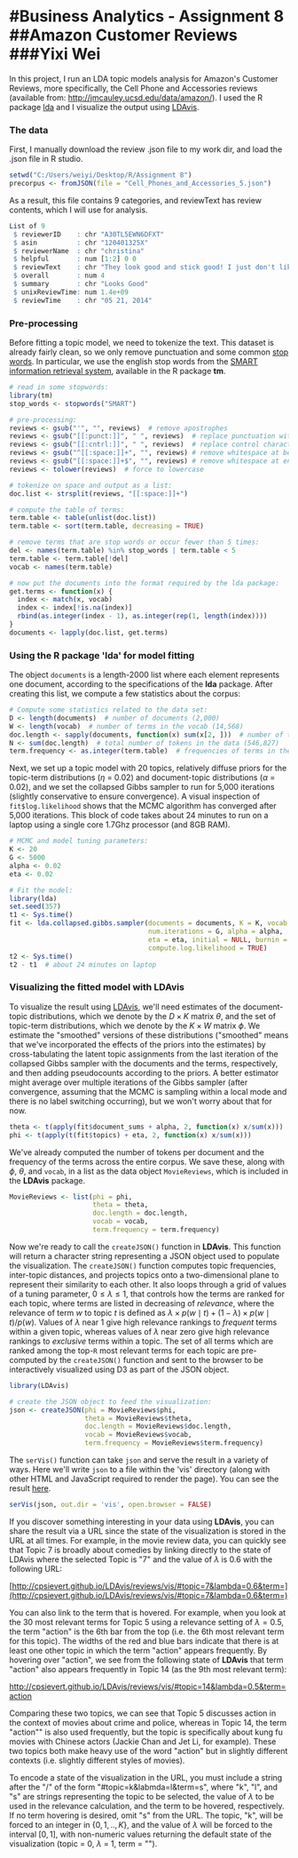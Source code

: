 
#Business Analytics - Assignment 8
##Amazon Customer Reviews
###Yixi Wei
========================================================

In this project, I run an LDA topic models analysis for Amazon's Customer Reviews, more specifically, the Cell Phone and Accessories reviews (available from: http://jmcauley.ucsd.edu/data/amazon/). I used the R package [lda](http://cran.r-project.org/web/packages/lda/) and I visualize the output using [LDAvis](https://github.com/cpsievert/LDAvis).

### The data

First, I manually download the review .json file to my work dir, and load the .json file in R studio.

```r
setwd("C:/Users/weiyi/Desktop/R/Assignment 8")
precorpus <- fromJSON(file = "Cell_Phones_and_Accessories_5.json")
```

As a result, this file contains 9 categories, and reviewText has review contents, which I will use for analysis.
```r
List of 9
 $ reviewerID    : chr "A30TL5EWN6DFXT"
 $ asin          : chr "120401325X"
 $ reviewerName  : chr "christina"
 $ helpful       : num [1:2] 0 0
 $ reviewText    : chr "They look good and stick good! I just don't like the rounded shape because I was always bumping it and Siri kept popping up and"| __truncated__
 $ overall       : num 4
 $ summary       : chr "Looks Good"
 $ unixReviewTime: num 1.4e+09
 $ reviewTime    : chr "05 21, 2014"
```

### Pre-processing

Before fitting a topic model, we need to tokenize the text. This dataset is already fairly clean, so we only remove punctuation and some common [stop words](http://en.wikipedia.org/wiki/Stop_words). In particular, we use the english stop words from the [SMART information retrieval system](http://en.wikipedia.org/wiki/SMART_Information_Retrieval_System), available in the R package **tm**.


```r
# read in some stopwords:
library(tm)
stop_words <- stopwords("SMART")

# pre-processing:
reviews <- gsub("'", "", reviews)  # remove apostrophes
reviews <- gsub("[[:punct:]]", " ", reviews)  # replace punctuation with space
reviews <- gsub("[[:cntrl:]]", " ", reviews)  # replace control characters with space
reviews <- gsub("^[[:space:]]+", "", reviews) # remove whitespace at beginning of documents
reviews <- gsub("[[:space:]]+$", "", reviews) # remove whitespace at end of documents
reviews <- tolower(reviews)  # force to lowercase

# tokenize on space and output as a list:
doc.list <- strsplit(reviews, "[[:space:]]+")

# compute the table of terms:
term.table <- table(unlist(doc.list))
term.table <- sort(term.table, decreasing = TRUE)

# remove terms that are stop words or occur fewer than 5 times:
del <- names(term.table) %in% stop_words | term.table < 5
term.table <- term.table[!del]
vocab <- names(term.table)

# now put the documents into the format required by the lda package:
get.terms <- function(x) {
  index <- match(x, vocab)
  index <- index[!is.na(index)]
  rbind(as.integer(index - 1), as.integer(rep(1, length(index))))
}
documents <- lapply(doc.list, get.terms)
```

### Using the R package 'lda' for model fitting

The object `documents` is a length-2000 list where each element represents one document, according to the specifications of the **lda** package. After creating this list, we compute a few statistics about the corpus:


```r
# Compute some statistics related to the data set:
D <- length(documents)  # number of documents (2,000)
W <- length(vocab)  # number of terms in the vocab (14,568)
doc.length <- sapply(documents, function(x) sum(x[2, ]))  # number of tokens per document [312, 288, 170, 436, 291, ...]
N <- sum(doc.length)  # total number of tokens in the data (546,827)
term.frequency <- as.integer(term.table)  # frequencies of terms in the corpus [8939, 5544, 2411, 2410, 2143, ...]
```

Next, we set up a topic model with 20 topics, relatively diffuse priors for the topic-term distributions ($\eta$ = 0.02) and document-topic distributions ($\alpha$  = 0.02), and we set the collapsed Gibbs sampler to run for 5,000 iterations (slightly conservative to ensure convergence). A visual inspection of `fit$log.likelihood` shows that the MCMC algorithm has converged after 5,000 iterations. This block of code takes about 24 minutes to run on a laptop using a single core 1.7Ghz processor (and 8GB RAM).


```r
# MCMC and model tuning parameters:
K <- 20
G <- 5000
alpha <- 0.02
eta <- 0.02

# Fit the model:
library(lda)
set.seed(357)
t1 <- Sys.time()
fit <- lda.collapsed.gibbs.sampler(documents = documents, K = K, vocab = vocab, 
                                   num.iterations = G, alpha = alpha, 
                                   eta = eta, initial = NULL, burnin = 0,
                                   compute.log.likelihood = TRUE)
t2 <- Sys.time()
t2 - t1  # about 24 minutes on laptop
```

### Visualizing the fitted model with LDAvis

To visualize the result using [LDAvis](https://github.com/cpsievert/LDAvis/), we'll need estimates of the document-topic distributions, which we denote by the $D \times K$ matrix $\theta$, and the set of topic-term distributions, which we denote by the $K \times W$ matrix $\phi$. We estimate the "smoothed" versions of these distributions ("smoothed" means that we've incorporated the effects of the priors into the estimates) by cross-tabulating the latent topic assignments from the last iteration of the collapsed Gibbs sampler with the documents and the terms, respectively, and then adding pseudocounts according to the priors. A better estimator might average over multiple iterations of the Gibbs sampler (after convergence, assuming that the MCMC is sampling within a local mode and there is no label switching occurring), but we won't worry about that for now.


```r
theta <- t(apply(fit$document_sums + alpha, 2, function(x) x/sum(x)))
phi <- t(apply(t(fit$topics) + eta, 2, function(x) x/sum(x)))
```

We've already computed the number of tokens per document and the frequency of the terms across the entire corpus. We save these, along with $\phi$, $\theta$, and `vocab`, in a list as the data object `MovieReviews`, which is included in the **LDAvis** package.


```r
MovieReviews <- list(phi = phi,
                     theta = theta,
                     doc.length = doc.length,
                     vocab = vocab,
                     term.frequency = term.frequency)
```

Now we're ready to call the `createJSON()` function in **LDAvis**. This function will return a character string representing a JSON object used to populate the visualization. The `createJSON()` function computes topic frequencies, inter-topic distances, and projects topics onto a two-dimensional plane to represent their similarity to each other. It also loops through a grid of values of a tuning parameter, $0 \leq \lambda \leq 1$, that controls how the terms are ranked for each topic, where terms are listed in decreasing of *relevance*, where the relevance of term $w$ to topic $t$ is defined as $\lambda \times p(w \mid t) + (1 - \lambda) \times p(w \mid t)/p(w)$. Values of $\lambda$ near 1 give high relevance rankings to *frequent* terms within a given topic, whereas values of $\lambda$ near zero give high relevance rankings to *exclusive* terms within a topic. The set of all terms which are ranked among the top-`R` most relevant terms for each topic are pre-computed by the `createJSON()` function and sent to the browser to be interactively visualized using D3 as part of the JSON object.




```r
library(LDAvis)

# create the JSON object to feed the visualization:
json <- createJSON(phi = MovieReviews$phi, 
                   theta = MovieReviews$theta, 
                   doc.length = MovieReviews$doc.length, 
                   vocab = MovieReviews$vocab, 
                   term.frequency = MovieReviews$term.frequency)
```

The `serVis()` function can take `json` and serve the result in a variety of ways. Here we'll write `json` to a file within the 'vis' directory (along with other HTML and JavaScript required to render the page). You can see the result [here](http://cpsievert.github.io/LDAvis/reviews/vis).


```r
serVis(json, out.dir = 'vis', open.browser = FALSE)
```

If you discover something interesting in your data using **LDAvis**, you can share the result via a URL since the state of the visualization is stored in the URL at all times. For example, in the movie review data, you can quickly see that Topic 7 is broadly about comedies by linking directly to the state of LDAvis where the selected Topic is "7" and the value of $\lambda$ is 0.6 with the following URL:

[http://cpsievert.github.io/LDAvis/reviews/vis/#topic=7&lambda=0.6&term=](http://cpsievert.github.io/LDAvis/reviews/vis/#topic=7&lambda=0.6&term=)

You can also link to the term that is hovered. For example, when you look at the 30 most relevant terms for Topic 5 using a relevance setting of $\lambda = 0.5$, the term "action" is the 6th bar from the top (i.e. the 6th most relevant term for this topic). The widths of the red and blue bars indicate that there is at least one other topic in which the term "action" appears frequently. By hovering over "action", we see from the following state of **LDAvis** that term "action" also appears frequently in Topic 14 (as the 9th most relevant term):

http://cpsievert.github.io/LDAvis/reviews/vis/#topic=14&lambda=0.5&term=action

Comparing these two topics, we can see that Topic 5 discusses action in the context of movies about crime and police, whereas in Topic 14, the term "action"" is also used frequently, but the topic is specifically about kung fu movies with Chinese actors (Jackie Chan and Jet Li, for example). These two topics both make heavy use of the word "action" but in slightly different contexts (i.e. slightly different styles of movies).

To encode a state of the visualization in the URL, you must include a string after the "/" of the form "#topic=k&labmda=l&term=s", where "k", "l", and "s" are strings representing the topic to be selected, the value of $\lambda$ to be used in the relevance calculation, and the term to be hovered, respectively. If no term hovering is desired, omit "s" from the URL. The topic, "k", will be forced to an integer in $\{0, 1, .., K\}$, and the value of $\lambda$ will be forced to the interval $[0, 1]$, with non-numeric values returning the default state of the visualization (topic = 0, $\lambda$ = 1, term = "").
